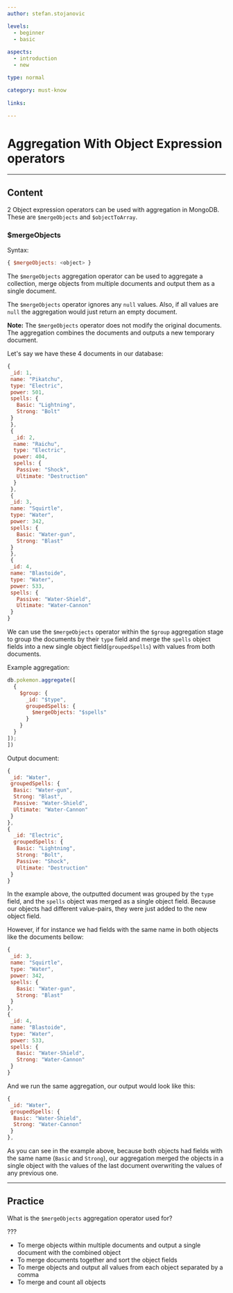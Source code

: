 ```yaml
---
author: stefan.stojanovic

levels:
  - beginner
  - basic
  
aspects:
  - introduction
  - new

type: normal

category: must-know
   
links:
  
---
```

# Aggregation With Object Expression operators
---
## Content

2 Object expression operators can be used with aggregation in MongoDB.
These are `$mergeObjects` and `$objectToArray`.

### $mergeObjects

Syntax:
```javascript
{ $mergeObjects: <object> }
```

The `$mergeObjects` aggregation operator can be used to aggregate a collection, merge objects from multiple documents and output them as a single document.

The `$mergeObjects` operator ignores any `null` values. Also, if all values are `null` the aggregation would just return an empty document. 

**Note:** The `$mergeObjects` operator does not modify the original documents.
 The aggregation combines the documents and outputs a new temporary document.

Let's say we have these 4 documents in our database:
```javascript
{
 _id: 1,
 name: "Pikatchu",
 type: "Electric",
 power: 501,
 spells: {
   Basic: "Lightning",
   Strong: "Bolt"
 }
 },
 {
  _id: 2,
  name: "Raichu",
  type: "Electric",
  power: 404,
  spells: {
   Passive: "Shock",
   Ultimate: "Destruction"
  }
 },
 {
 _id: 3,
 name: "Squirtle",
 type: "Water",
 power: 342,
 spells: {
   Basic: "Water-gun",
   Strong: "Blast"
 }
 },
 {
 _id: 4,
 name: "Blastoide",
 type: "Water",
 power: 533,
 spells: {
   Passive: "Water-Shield",
   Ultimate: "Water-Cannon"
 }
}
```  

We can use the `$mergeObjects` operator within the `$group` aggregation stage to group the documents by their `type` field and merge the `spells` object fields into a new single object field(`groupedSpells`) with values from both documents.

Example aggregation:
```javascript
db.pokemon.aggregate([
  {
    $group: {
      _id: "$type",
      groupedSpells: {
        $mergeObjects: "$spells"
      }
    }
  }
]);
])
```
Output document:
```javascript
{
 _id: "Water",
 groupedSpells: {
  Basic: "Water-gun",
  Strong: "Blast",
  Passive: "Water-Shield",
  Ultimate: "Water-Cannon"
 }
},
{
  _id: "Electric",
  groupedSpells: {
   Basic: "Lightning",
   Strong: "Bolt",
   Passive: "Shock",
   Ultimate: "Destruction"
 }
}
```

In the example above, the outputted document was grouped by the `type` field, and the `spells` object was merged as a single object field. Because our objects had different value-pairs, they were just added to the new object field. 

However, if for instance we had fields with the same name in both objects like the documents bellow:
```javascript
{
 _id: 3,
 name: "Squirtle",
 type: "Water",
 power: 342,
 spells: {
   Basic: "Water-gun",
   Strong: "Blast"
 }
},
{
 _id: 4,
 name: "Blastoide",
 type: "Water",
 power: 533,
 spells: {
   Basic: "Water-Shield",
   Strong: "Water-Cannon"
 }
}
```
And we run the same aggregation, our output would look like this:
```javascript
{
 _id: "Water",
 groupedSpells: {
  Basic: "Water-Shield",
  Strong: "Water-Cannon"
 }
},
```

As you can see in the example above, because both objects had fields with the same name (`Basic` and `Strong`), our aggregation merged the objects in a single object with the values of the last document overwriting the values of any previous one.

---
## Practice

What is the `$mergeObjects` aggregation operator used for?

???

* To merge objects within multiple documents and output a single document with the combined object
* To merge documents together and sort the object fields
* To merge objects and output all values from each object separated by a comma
* To merge and count all objects 